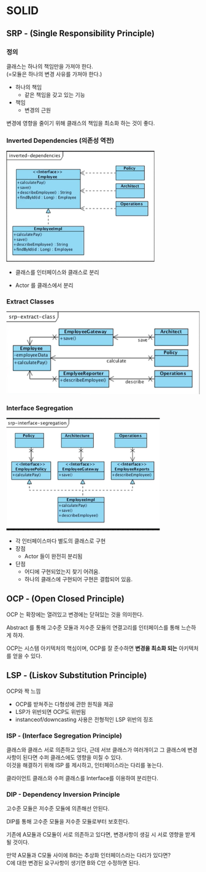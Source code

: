 # SOLID

## SRP - (Single Responsibility Principle)
### 정의
클래스는 하나의 책임만을 가져야 한다.<br/>
(=모듈은 하나의 변경 사유를 가져야 한다.)

- 하나의 책임
  - 같은 책임을 갖고 있는 기능
- 책임
  - 변경의 근원

변경에 영향을 줄이기 위해 클래스의 책임을 최소화 하는 것이 좋다.

### Inverted Dependencies (의존성 역전)
![img.png](../images/inverted-dependencies.png)
- 클래스를 인터페이스와 클래스로 분리

- Actor 를 클래스에서 분리

### Extract Classes 
![img.png](../images/extract_classes.png)


### Interface Segregation
![img_1.png](../images/interface-segregation.png)

- 각 인터페이스마다 별도의 클래스로 구현
- 장점 
  - Actor 들이 완전히 분리됨
- 단점
  - 어디에 구현되었는지 찾기 어려움.
  - 하나의 클래스에 구현되어 구현은 결합되어 있음.

## OCP - (Open Closed Principle)
OCP 는 확장에는 열려있고 변경에는 닫혀있는 것을 의미한다.

Abstract 를 통해 고수준 모듈과 저수준 모듈의 연결고리를 인터페이스를 통해 느슨하게 하자.

OCP는 시스템 아키텍처의 핵심이며, OCP를 잘 준수하면 **변경을 최소화 되는** 아키텍처를 얻을 수 있다.

## LSP - (Liskov Substitution Principle)
OCP와 짝 느낌

- OCP를 받쳐주는 다형성에 관한 원칙을 제공
- LSP가 위반되면 OCP도 위반됨
- instanceof/downcasting 사용은 전형적인 LSP 위반의 징조


### ISP - (Interface Segregation Principle)
클래스와 클래스 서로 의존하고 있다, 근데 서브 클래스가 여러개이고 그 클래스에 변경 사항이 된다면 수퍼 클래스에도 영향을 미칠 수 있다.<br/>
이것을 해결하기 위해 ISP 를 제시하고, 인터페이스라는 다리를 놓는다.

클라이언트 클래스와 수퍼 클래스를 Interface를 이용하여 분리한다.

### DIP - Dependency Inversion Principle
고수준 모듈은 저수준 모듈에 의존해선 안된다.

DIP를 통해 고수준 모듈을 저수준 모듈로부터 보호한다.

기존에 A모듈과 C모듈이 서로 의존하고 있다면, 변경사항이 생길 시 서로 영향을 받게 될 것이다.

만약 A모듈과 C모듈 사이에 B라는 추상화 인터페이스라는 다리가 있다면?<br/>
C에 대한 변경된 요구사항이 생기면 B와 C만 수정하면 된다. 
